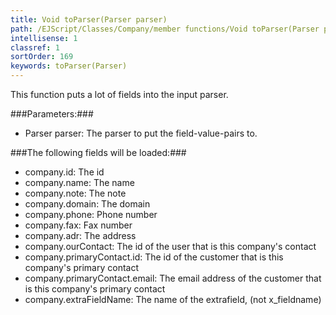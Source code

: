 ```yaml
---
title: Void toParser(Parser parser)
path: /EJScript/Classes/Company/member functions/Void toParser(Parser parser)
intellisense: 1
classref: 1
sortOrder: 169
keywords: toParser(Parser)
---
```


This function puts a lot of fields into the input parser.



###Parameters:###


 - Parser parser: The parser to put the field-value-pairs to.




###The following fields will be loaded:###


 - company.id: The id
 - company.name: The name
 - company.note: The note
 - company.domain: The domain
 - company.phone: Phone number
 - company.fax: Fax number
 - company.adr: The address
 - company.ourContact: The id of the user that is this company's contact
 - company.primaryContact.id: The id of the customer that is this company's primary contact
 - company.primaryContact.email: The email address of the customer that is this company's primary contact
 - company.extraFieldName: The name of the extrafield, (not x\_fieldname)


